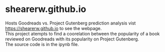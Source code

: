 # shearerw.github.io
Hosts Goodreads vs. Project Gutenberg prediction analysis 
vist https://shearerw.github.io to see the webpage. <br />
This project atempts to find a coorelation between the popularity of a book reviewed on Goodreads with its popularity on Project Gutenberg. <br />
The source code is in the ipynb file.
